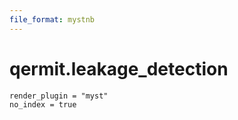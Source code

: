```yaml
---
file_format: mystnb
---
```


# qermit.leakage_detection

```{autodoc2-object} qermit.leakage_detection.leakage_detection.get_leakage_detection_mitres
render_plugin = "myst"
no_index = true
```

